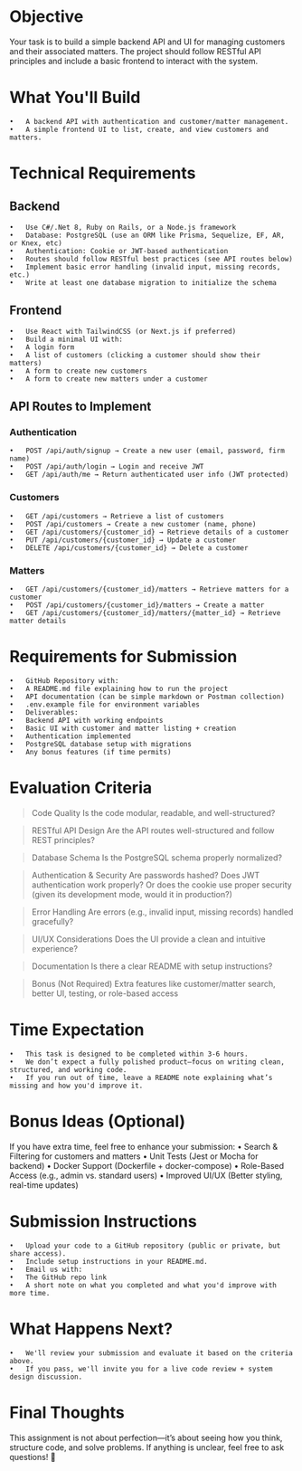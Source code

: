 # Objective
Your task is to build a simple backend API and UI for managing customers and their associated matters. The project should follow RESTful API principles and include a basic frontend to interact with the system. 

# What You'll Build
	•	A backend API with authentication and customer/matter management.
	•	A simple frontend UI to list, create, and view customers and matters.

# Technical Requirements
## Backend
	•	Use C#/.Net 8, Ruby on Rails, or a Node.js framework
	•	Database: PostgreSQL (use an ORM like Prisma, Sequelize, EF, AR, or Knex, etc)
	•	Authentication: Cookie or JWT-based authentication
	•	Routes should follow RESTful best practices (see API routes below)
	•	Implement basic error handling (invalid input, missing records, etc.)
	•	Write at least one database migration to initialize the schema
## Frontend
	•	Use React with TailwindCSS (or Next.js if preferred)
	•	Build a minimal UI with:
	•	A login form
	•	A list of customers (clicking a customer should show their matters)
	•	A form to create new customers
	•	A form to create new matters under a customer

## API Routes to Implement
### Authentication
	•	POST /api/auth/signup → Create a new user (email, password, firm name)
	•	POST /api/auth/login → Login and receive JWT
	•	GET /api/auth/me → Return authenticated user info (JWT protected)
### Customers
	•	GET /api/customers → Retrieve a list of customers
	•	POST /api/customers → Create a new customer (name, phone)
	•	GET /api/customers/{customer_id} → Retrieve details of a customer
	•	PUT /api/customers/{customer_id} → Update a customer
	•	DELETE /api/customers/{customer_id} → Delete a customer
### Matters
	•	GET /api/customers/{customer_id}/matters → Retrieve matters for a customer
	•	POST /api/customers/{customer_id}/matters → Create a matter
	•	GET /api/customers/{customer_id}/matters/{matter_id} → Retrieve matter details

# Requirements for Submission
	•	GitHub Repository with:
	•	A README.md file explaining how to run the project
	•	API documentation (can be simple markdown or Postman collection)
	•	.env.example file for environment variables
	•	Deliverables:
	•	Backend API with working endpoints
	•	Basic UI with customer and matter listing + creation
	•	Authentication implemented
	•	PostgreSQL database setup with migrations
	•	Any bonus features (if time permits)

# Evaluation Criteria
> Code Quality
Is the code modular, readable, and well-structured?

> RESTful API Design
Are the API routes well-structured and follow REST principles?

> Database Schema
Is the PostgreSQL schema properly normalized?

> Authentication & Security
Are passwords hashed? Does JWT authentication work properly? Or does the cookie use proper security (given its development mode, would it in production?)

> Error Handling
Are errors (e.g., invalid input, missing records) handled gracefully?

> UI/UX Considerations
Does the UI provide a clean and intuitive experience?

> Documentation
Is there a clear README with setup instructions?

> Bonus (Not Required)
Extra features like customer/matter search, better UI, testing, or role-based access

# Time Expectation
	•	This task is designed to be completed within 3-6 hours.
	•	We don’t expect a fully polished product—focus on writing clean, structured, and working code.
	•	If you run out of time, leave a README note explaining what’s missing and how you'd improve it.

# Bonus Ideas (Optional)
If you have extra time, feel free to enhance your submission:
	•	Search & Filtering for customers and matters
	•	Unit Tests (Jest or Mocha for backend)
	•	Docker Support (Dockerfile + docker-compose)
	•	Role-Based Access (e.g., admin vs. standard users)
	•	Improved UI/UX (Better styling, real-time updates)

# Submission Instructions
	•	Upload your code to a GitHub repository (public or private, but share access).
	•	Include setup instructions in your README.md.
	•	Email us with:
	•	The GitHub repo link
	•	A short note on what you completed and what you'd improve with more time.

# What Happens Next?
	•	We'll review your submission and evaluate it based on the criteria above.
	•	If you pass, we'll invite you for a live code review + system design discussion.

# Final Thoughts
This assignment is not about perfection—it’s about seeing how you think, structure code, and solve problems. If anything is unclear, feel free to ask questions! 🚀

